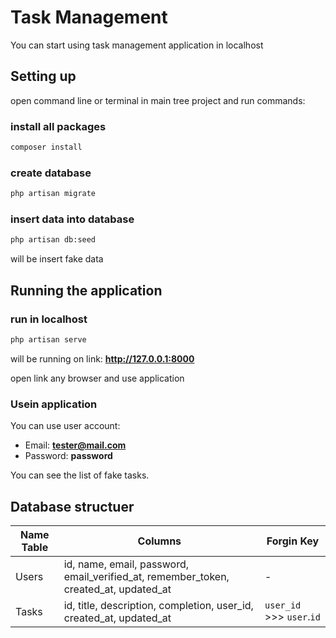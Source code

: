 # Task Management
You can start using task management application in localhost 
## Setting up
open command line or terminal in main tree project and run commands:
### install all packages
```bash
composer install
```

### create database
```bash
php artisan migrate
```

### insert data into database
```bash
php artisan db:seed
```
will be insert fake data

## Running the application
### run in localhost
```bash
php artisan serve
```
will be running on link: **http://127.0.0.1:8000**

open link any browser and use application

### Usein application
You can use user account:
- Email: **tester@mail.com**
- Password: **password**

You can see the list of fake tasks.

## Database structuer
| Name Table | Columns | Forgin Key |
|----------- | ------- | ---------- |
| Users | id, name, email, password, email_verified_at, remember_token, created_at, updated_at | - |
| Tasks | id, title, description, completion, user_id, created_at, updated_at | `user_id` >>> `user`.`id` |

